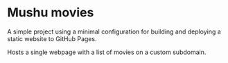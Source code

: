 # Mushu movies

A simple project using a minimal configuration for building and deploying a static website to GitHub Pages.

Hosts a single webpage with a list of movies on a custom subdomain.
